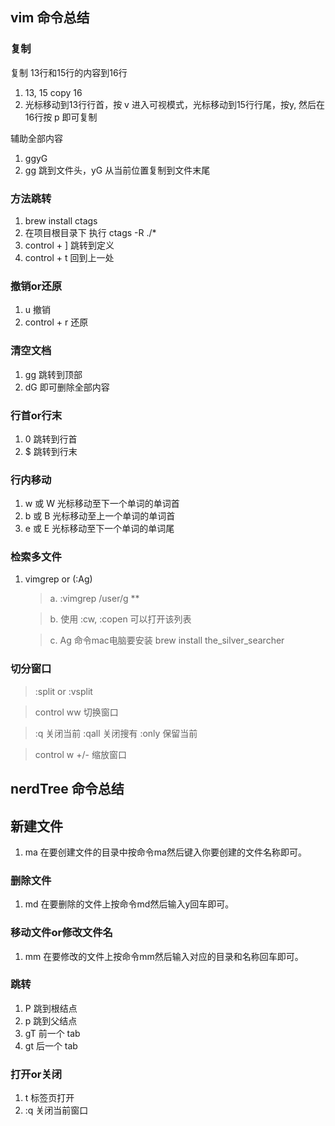 ## vim 命令总结

### 复制

复制 13行和15行的内容到16行

1. 13, 15 copy 16
2. 光标移动到13行行首，按 v 进入可视模式，光标移动到15行行尾，按y, 然后在16行按 p 即可复制

辅助全部内容
1. ggyG
2. gg 跳到文件头，yG 从当前位置复制到文件末尾

### 方法跳转
1. brew install ctags
2. 在项目根目录下 执行 ctags -R ./*
3. control + ] 跳转到定义
4. control + t 回到上一处


### 撤销or还原

1. u 撤销
2. control + r 还原

### 清空文档

1. gg 跳转到顶部
2. dG 即可删除全部内容

### 行首or行末

1. 0 跳转到行首
2. $ 跳转到行末

### 行内移动
1. w 或 W 光标移动至下一个单词的单词首
2. b 或 B 光标移动至上一个单词的单词首
3. e 或 E 光标移动至下一个单词的单词尾


### 检索多文件

1. vimgrep or (:Ag)

    >a. :vimgrep /user/g **

    >b. 使用 :cw, :copen 可以打开该列表
    
    >c. Ag 命令mac电脑要安装 brew install the_silver_searcher


### 切分窗口

>:split or :vsplit

>control ww 切换窗口

>:q 关闭当前 :qall 关闭搜有  :only 保留当前

>control w +/- 缩放窗口

## nerdTree 命令总结

## 新建文件 
1. ma 在要创建文件的目录中按命令ma然后键入你要创建的文件名称即可。

### 删除文件 
1. md 在要删除的文件上按命令md然后输入y回车即可。

### 移动文件or修改文件名 
1. mm 在要修改的文件上按命令mm然后输入对应的目录和名称回车即可。

### 跳转
1. P 跳到根结点
2. p 跳到父结点
3. gT 前一个 tab
4. gt 后一个 tab

### 打开or关闭
1. t 标签页打开
2. :q 关闭当前窗口


